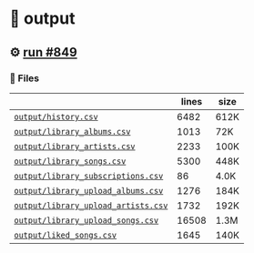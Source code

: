 # 📝  output 

## ⚙️ [run #849](https://github.com/jwenerd/ytm-dl/actions/runs/8516106779)

### 📁 Files

|                                                                         |lines|size|
|-------------------------------------------------------------------------|-----|----|
|[`output/history.csv` ](output/history.csv)                              |6482 |612K|
|[`output/library_albums.csv` ](output/library_albums.csv)                |1013 |72K |
|[`output/library_artists.csv` ](output/library_artists.csv)              |2233 |100K|
|[`output/library_songs.csv` ](output/library_songs.csv)                  |5300 |448K|
|[`output/library_subscriptions.csv` ](output/library_subscriptions.csv)  |86   |4.0K|
|[`output/library_upload_albums.csv` ](output/library_upload_albums.csv)  |1276 |184K|
|[`output/library_upload_artists.csv` ](output/library_upload_artists.csv)|1732 |192K|
|[`output/library_upload_songs.csv` ](output/library_upload_songs.csv)    |16508|1.3M|
|[`output/liked_songs.csv` ](output/liked_songs.csv)                      |1645 |140K|
